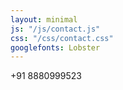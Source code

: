```yaml
---
layout: minimal
js: "/js/contact.js"
css: "/css/contact.css"
googlefonts: Lobster
---
```

+91 8880999523

